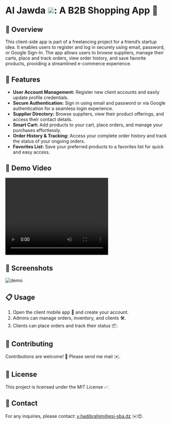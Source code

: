 # Al Jawda <img src="assets/icon/aljawda-logo.png" alt="icon" width="20px" height="20px">: A B2B Shopping App 🛒 

## 🌟 Overview
This client-side app is part of a freelancing project for a friend’s startup idea. It enables users to register and log in securely using email, password, or Google Sign-In. The app allows users to browse suppliers, manage their carts, place and track orders, view order history, and save favorite products, providing a streamlined e-commerce experience.

## 🚀 Features
- **User Account Management:** Register new client accounts and easily update profile credentials.
- **Secure Authentication:** Sign in using email and password or via Google authentication for a seamless login experience.
- **Supplier Directory:** Browse suppliers, view their product offerings, and access their contact details.
- **Smart Cart:** Add products to your cart, place orders, and manage your purchases effortlessly.
- **Order History & Tracking:** Access your complete order history and track the status of your ongoing orders.
- **Favorites List:** Save your preferred products to a favorites list for quick and easy access.

## 🎥 Demo Video

<video width="320" height="240" controls>
  <source src="assets/videos/demo.mp4" type="video/mp4">
  Your browser does not support the video tag.
</video>

## 📸 Screenshots

![demo](assets/videos/output.gif)

## 📋 Usage

1. Open the client mobile app 📱 and create your account.
2. Admins can manage orders, inventory, and clients 🛠.
3. Clients can place orders and track their status 📦.

## 🤝 Contributing

Contributions are welcome! 🎉 Please send me mail ✉️.

## 📜 License

This project is licensed under the MIT License ✅.

## 📧 Contact

For any inquiries, please contact: y.hadjbrahim@esi-sba.dz ✉️😊.
